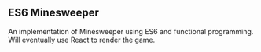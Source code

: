 ## ES6 Minesweeper

An implementation of Minesweeper using ES6 and functional programming. Will eventually use React to render the game.
